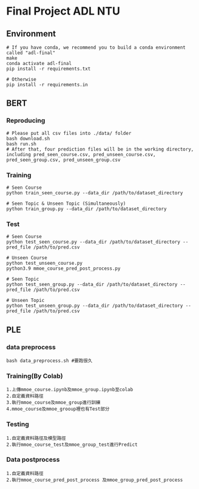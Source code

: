 # Final Project ADL NTU

## Environment
```shell
# If you have conda, we recommend you to build a conda environment called "adl-final"
make
conda activate adl-final
pip install -r requirements.txt

# Otherwise
pip install -r requirements.in
```
## BERT
### Reproducing
```shell
# Please put all csv files into ./data/ folder
bash download.sh
bash run.sh
# After that, four prediction files will be in the working directory, including pred_seen_course.csv, pred_unseen_course.csv, pred_seen_group.csv, pred_unseen_group.csv
```

### Training
```shell
# Seen Course
python train_seen_course.py --data_dir /path/to/dataset_directory

# Seen Topic & Unseen Topic (Simultaneously)
python train_group.py --data_dir /path/to/dataset_directory
```

### Test
```shell
# Seen Course
python test_seen_course.py --data_dir /path/to/dataset_directory --pred_file /path/to/pred.csv

# Unseen Course
python test_unseen_course.py
python3.9 mmoe_course_pred_post_process.py

# Seen Topic
python test_seen_group.py --data_dir /path/to/dataset_directory --pred_file /path/to/pred.csv

# Unseen Topic
python test_unseen_group.py --data_dir /path/to/dataset_directory --pred_file /path/to/pred.csv
```
## PLE

### data preprocess
```shell
bash data_preprocess.sh #要跑很久

```
### Training(By Colab)
```shell
1.上傳mmoe_course.ipynb及mmoe_group.ipynb至colab
2.自定義資料路徑
3.執行mmoe_course及mmoe_group進行訓練
4.mmoe_course及mmoe_grooup裡也有Test部分
```
### Testing
```shell
1.自定義資料路徑及模型路徑
2.執行mmoe_course_test及mmoe_group_test進行Predict
```

### Data postprocess
```shell
1.自定義資料路徑
2.執行mmoe_course_pred_post_process 及mmoe_group_pred_post_process
```

